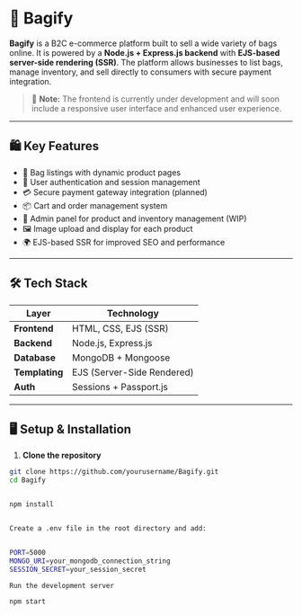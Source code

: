 # 👜 Bagify

**Bagify** is a B2C e-commerce platform built to sell a wide variety of bags online. It is powered by a **Node.js + Express.js backend** with **EJS-based server-side rendering (SSR)**. The platform allows businesses to list bags, manage inventory, and sell directly to consumers with secure payment integration.

> 🧪 **Note:** The frontend is currently under development and will soon include a responsive user interface and enhanced user experience.

---

## 🛍️ Key Features

- 👜 Bag listings with dynamic product pages
- 👤 User authentication and session management
- 💳 Secure payment gateway integration (planned)
- 📦 Cart and order management system
- 🧾 Admin panel for product and inventory management (WIP)
- 🖼️ Image upload and display for each product
- 🌍 EJS-based SSR for improved SEO and performance

---

## 🛠️ Tech Stack

| Layer         | Technology              |
|---------------|-------------------------|
| **Frontend**  | HTML, CSS, EJS (SSR)    |
| **Backend**   | Node.js, Express.js     |
| **Database**  | MongoDB + Mongoose      |
| **Templating**| EJS (Server-Side Rendered) |
| **Auth**      | Sessions + Passport.js  |

---

## 🖥️ Setup & Installation

1. **Clone the repository**

```bash
git clone https://github.com/yourusername/Bagify.git
cd Bagify


npm install


Create a .env file in the root directory and add:


PORT=5000
MONGO_URI=your_mongodb_connection_string
SESSION_SECRET=your_session_secret

Run the development server

npm start
